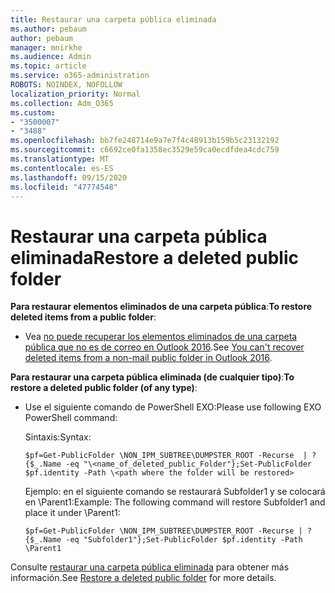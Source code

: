 ```yaml
---
title: Restaurar una carpeta pública eliminada
ms.author: pebaum
author: pebaum
manager: mnirkhe
ms.audience: Admin
ms.topic: article
ms.service: o365-administration
ROBOTS: NOINDEX, NOFOLLOW
localization_priority: Normal
ms.collection: Adm_O365
ms.custom:
- "3500007"
- "3488"
ms.openlocfilehash: bb7fe248714e9a7e7f4c48913b159b5c23132192
ms.sourcegitcommit: c6692ce0fa1358ec3529e59ca0ecdfdea4cdc759
ms.translationtype: MT
ms.contentlocale: es-ES
ms.lasthandoff: 09/15/2020
ms.locfileid: "47774548"
---
```

# <a name="restore-a-deleted-public-folder"></a><span data-ttu-id="88f52-102">Restaurar una carpeta pública eliminada</span><span class="sxs-lookup"><span data-stu-id="88f52-102">Restore a deleted public folder</span></span>

<span data-ttu-id="88f52-103">**Para restaurar elementos eliminados de una carpeta pública**:</span><span class="sxs-lookup"><span data-stu-id="88f52-103">**To restore deleted items from a public folder**:</span></span>

- <span data-ttu-id="88f52-104">Vea [no puede recuperar los elementos eliminados de una carpeta pública que no es de correo en Outlook 2016](https://aka.ms/pfrec).</span><span class="sxs-lookup"><span data-stu-id="88f52-104">See [You can't recover deleted items from a non-mail public folder in Outlook 2016](https://aka.ms/pfrec).</span></span>
 
<span data-ttu-id="88f52-105">**Para restaurar una carpeta pública eliminada (de cualquier tipo)**:</span><span class="sxs-lookup"><span data-stu-id="88f52-105">**To restore a deleted public folder (of any type)**:</span></span> 

- <span data-ttu-id="88f52-106">Use el siguiente comando de PowerShell EXO:</span><span class="sxs-lookup"><span data-stu-id="88f52-106">Please use following EXO PowerShell command:</span></span>

    <span data-ttu-id="88f52-107">Sintaxis:</span><span class="sxs-lookup"><span data-stu-id="88f52-107">Syntax:</span></span>

     `$pf=Get-PublicFolder \NON_IPM_SUBTREE\DUMPSTER_ROOT -Recurse  | ?{$_.Name -eq "\<name_of_deleted_public_Folder"};Set-PublicFolder $pf.identity -Path \<path where the folder will be restored>`

    <span data-ttu-id="88f52-108">Ejemplo: en el siguiente comando se restaurará Subfolder1 y se colocará en \Parent1:</span><span class="sxs-lookup"><span data-stu-id="88f52-108">Example: The following command will restore Subfolder1 and place it under \Parent1:</span></span>

    `$pf=Get-PublicFolder \NON_IPM_SUBTREE\DUMPSTER_ROOT -Recurse | ?{$_.Name -eq "Subfolder1"};Set-PublicFolder $pf.identity -Path \Parent1`

<span data-ttu-id="88f52-109">Consulte [restaurar una carpeta pública eliminada](https://docs.microsoft.com/exchange/collaboration-exo/public-folders/restore-deleted-public-folder) para obtener más información.</span><span class="sxs-lookup"><span data-stu-id="88f52-109">See [Restore a deleted public folder](https://docs.microsoft.com/exchange/collaboration-exo/public-folders/restore-deleted-public-folder) for more details.</span></span>
